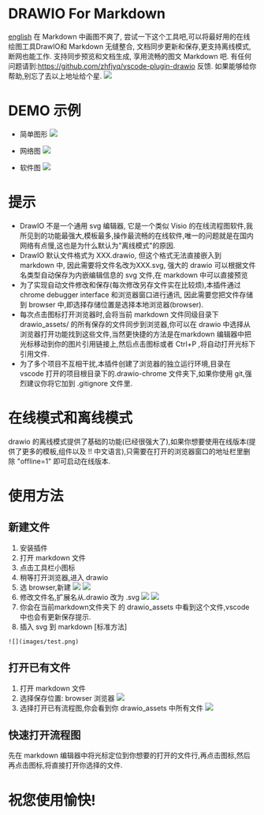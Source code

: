 # DRAWIO For Markdown 
[english](README.en.md)
在 Markdown 中画图不爽了, 尝试一下这个工具吧,可以将最好用的在线绘图工具DrawIO和 Markdown 无缝整合, 文档同步更新和保存,更支持离线模式,断网也能工作. 支持同步预览和文档生成, 享用流畅的图文 Markdown 吧. 有任何问题请到:https://github.com/zhfjyq/vscode-plugin-drawio 反馈.
如果能够给你帮助,别忘了去以上地址给个星.
![](images/屏幕快照&#32;2019-10-15&#32;上午8.59.29.png)

# DEMO 示例
* 简单图形
![](drawio_assets/demo1.svg)

* 网络图
![](drawio_assets/demo2.svg)

* 软件图
![](drawio_assets/demo3.svg)

#  提示
* DrawIO 不是一个通用 svg 编辑器, 它是一个类似 Visio 的在线流程图软件,我所见到的功能最强大,模板最多,操作最流畅的在线软件,唯一的问题就是在国内网络有点慢,这也是为什么默认为"离线模式"的原因.
* DrawIO 默认文件格式为 XXX.drawio, 但这个格式无法直接嵌入到 markdown 中, 因此需要将文件名改为XXX.svg, 强大的 drawio 可以根据文件名类型自动保存为内嵌编辑信息的 svg 文件,在 markdown 中可以直接预览
* 为了实现自动文件修改和保存(每次修改另存文件实在比较烦),本插件通过 chrome debugger interface 和浏览器窗口进行通讯, 因此需要您把文件存储到 browser 中,即选择存储位置是选择本地浏览器(browser).
* 每次点击图标打开浏览器时,会将当前 markdown 文件同级目录下 drawio_assets/ 的所有保存的文件同步到浏览器,你可以在 drawio 中选择从浏览器打开功能找到这些文件,当然更快捷的方法是在markdown 编辑器中把光标移动到你的图片引用链接上,然后点击图标或者 Ctrl+P ,将自动打开光标下引用文件.
* 为了多个项目不互相干扰,本插件创建了浏览器的独立运行环境,目录在 vscode 打开的项目根目录下的.drawio-chrome 文件夹下,如果你使用 git,强烈建议你将它加到 .gitignore 文件里.

# 在线模式和离线模式
drawio 的离线模式提供了基础的功能(已经很强大了),如果你想要使用在线版本(提供了更多的模板,组件以及 !! 中文语言),只需要在打开的浏览器窗口的地址栏里删除 "offline=1" 即可启动在线版本.


# 使用方法

## 新建文件
1. 安装插件
2. 打开 markdown 文件
3. 点击工具栏小图标
4. 稍等打开浏览器,进入 drawio
5. 选 browser,新建
![](images/op01.png)
![](images/op02.png)
6. 修改文件名,扩展名从.drawio 改为 .svg
![](images/op03.png)
![](images/op04.png)
7. 你会在当前markdown文件夹下 的 drawio_assets 中看到这个文件,vscode 中也会有更新保存提示.
8. 插入 svg 到 markdown [标准方法]
```
![](images/test.png)
```
## 打开已有文件
1. 打开 markdown 文件
2. 选择保存位置: browser 浏览器
![](images/op01.png)
3. 选择打开已有流程图,你会看到你 drawio_assets 中所有文件
![](images/op05.png)

## 快速打开流程图
先在 markdown 编辑器中将光标定位到你想要的打开的文件行,再点击图标,然后再点击图标,将直接打开你选择的文件.


# 祝您使用愉快!
